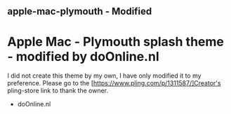 ## apple-mac-plymouth - Modified
# Apple Mac - Plymouth splash theme - modified by doOnline.nl
I did not create this theme by my own, I have only modified it to my preference.
Please go to the [https://www.pling.com/p/1311587/]Creator's pling-store link to thank the owner.

- doOnline.nl
